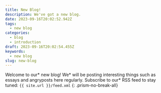 ```yaml
---
title: New Blog!
description: We've got a new blog.
date: 2023-09-16T20:02:52.942Z
tags:
  - new blog
categories:
  - blog
  - introduction
draft: 2023-09-16T20:02:54.455Z
keywords:
  - new blog
slug: new-blog
---
```


Welcome to our* new blog! We* will be posting interesting things such as essays and angryposts here regularly. Subscribe to our* RSS feed to stay tuned: `{{ site.url }}/feed.xml` {: .prism-no-break-all}
